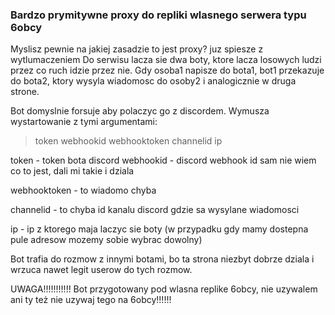 ### Bardzo prymitywne proxy do repliki wlasnego serwera typu 6obcy
Myslisz pewnie na jakiej zasadzie to jest proxy? juz spiesze z wytlumaczeniem
Do serwisu lacza sie dwa boty, ktore lacza losowych ludzi przez co ruch idzie przez nie.
Gdy osoba1 napisze do bota1, bot1 przekazuje do bota2, ktory wysyla wiadomosc do osoby2 i analogicznie w druga strone.

Bot domyslnie forsuje aby polaczyc go z discordem. Wymusza wystartowanie z tymi argumentami:
> token webhookid webhooktoken channelid ip

token - token bota discord
webhookid - discord webhook id sam nie wiem co to jest, dali mi takie i dziala

webhooktoken - to wiadomo chyba

channelid - to chyba id kanalu discord gdzie sa wysylane wiadomosci

ip - ip z ktorego maja laczyc sie boty (w przypadku gdy mamy dostepna pule adresow mozemy sobie wybrac dowolny)

Bot trafia do rozmow z innymi botami, bo ta strona niezbyt dobrze dziala i wrzuca nawet legit userow do tych rozmow.

UWAGA!!!!!!!!!!! Bot przygotowany pod wlasna replike 6obcy, nie uzywalem ani ty też nie uzywaj tego na 6obcy!!!!!!
